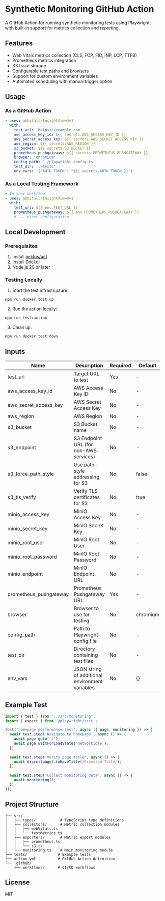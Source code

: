 # Synthetic Monitoring GitHub Action

A GitHub Action for running synthetic monitoring tests using Playwright, with built-in support for metrics collection and reporting.

## Features

- Web Vitals metrics collection (CLS, FCP, FID, INP, LCP, TTFB)
- Prometheus metrics integration
- S3 trace storage
- Configurable test paths and browsers
- Support for custom environment variables
- Automated scheduling with manual trigger option

## Usage

### As a GitHub Action

```yaml
- uses: abhitall/InsightView@v1
  with:
    test_url: 'https://example.com'
    aws_access_key_id: ${{ secrets.AWS_ACCESS_KEY_ID }}
    aws_secret_access_key: ${{ secrets.AWS_SECRET_ACCESS_KEY }}
    aws_region: ${{ secrets.AWS_REGION }}
    s3_bucket: ${{ secrets.S3_BUCKET }}
    prometheus_pushgateway: ${{ secrets.PROMETHEUS_PUSHGATEWAY }}
    browser: 'chromium'
    config_path: './playwright.config.ts'
    test_dir: './tests'
    env_vars: '{"AUTH_TOKEN": "${{ secrets.AUTH_TOKEN }}"}'
```

### As a Local Testing Framework

```yaml
# In your workflow
- uses: abhitall/InsightView@v1
  with:
    test_url: ${{ env.TEST_URL }}
    prometheus_pushgateway: ${{ env.PROMETHEUS_PUSHGATEWAY }}
    # ... other configuration
```

## Local Development

### Prerequisites

1. Install [nektos/act](https://github.com/nektos/act)
2. Install Docker
3. Node.js 20 or later

### Testing Locally

1. Start the test infrastructure:
```bash
npm run docker:test:up
```

2. Run the action locally:
```bash
npm run test:action
```

3. Clean up:
```bash
npm run docker:test:down
```

## Inputs

| Name | Description | Required | Default |
|------|-------------|----------|---------|
| test_url | Target URL to test | Yes | - |
| aws_access_key_id | AWS Access Key ID | No | - |
| aws_secret_access_key | AWS Secret Access Key | No | - |
| aws_region | AWS Region | No | - |
| s3_bucket | S3 Bucket name | No | - |
| s3_endpoint | S3 Endpoint URL (for non-AWS services) | No | - |
| s3_force_path_style | Use path-style addressing for S3 | No | false |
| s3_tls_verify | Verify TLS certificates for S3 | No | true |
| minio_access_key | MinIO Access Key | No | - |
| minio_secret_key | MinIO Secret Key | No | - |
| minio_root_user | MinIO Root User | No | - |
| minio_root_password | MinIO Root Password | No | - |
| minio_endpoint | MinIO Endpoint URL | No | - |
| prometheus_pushgateway | Prometheus Pushgateway URL | Yes | - |
| browser | Browser to use for testing | No | chromium |
| config_path | Path to Playwright config file | No | - |
| test_dir | Directory containing test files | No | - |
| env_vars | JSON string of additional environment variables | No | {} |

## Example Test

```typescript
import { test } from '../src/monitoring';
import { expect } from '@playwright/test';

test('homepage performance test', async ({ page, monitoring }) => {
  await test.step('Navigate to homepage', async () => {
    await page.goto('/');
    await page.waitForLoadState('networkidle');
  });
  
  await test.step('Verify page title', async () => {
    await expect(page).toHaveTitle(/Expected Title/);
  });
  
  await test.step('Collect monitoring data', async () => {
    await monitoring();
  });
});
```

## Project Structure

```
├── src/
│   ├── types/           # TypeScript type definitions
│   ├── collectors/      # Metric collection modules
│   │   ├── webVitals.ts
│   │   └── testMetrics.ts
│   ├── exporters/       # Metric export modules
│   │   ├── prometheus.ts
│   │   └── s3.ts
│   └── monitoring.ts    # Main monitoring module
├── tests/              # Example tests
├── action.yml          # GitHub Action definition
└── .github/
    └── workflows/      # CI/CD workflows
```

## License

MIT